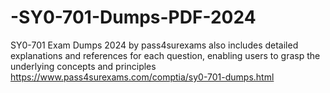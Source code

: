 # -SY0-701-Dumps-PDF-2024
SY0-701 Exam Dumps 2024 by pass4surexams also includes detailed explanations and references for each question, enabling users to grasp the underlying concepts and principles  https://www.pass4surexams.com/comptia/sy0-701-dumps.html
